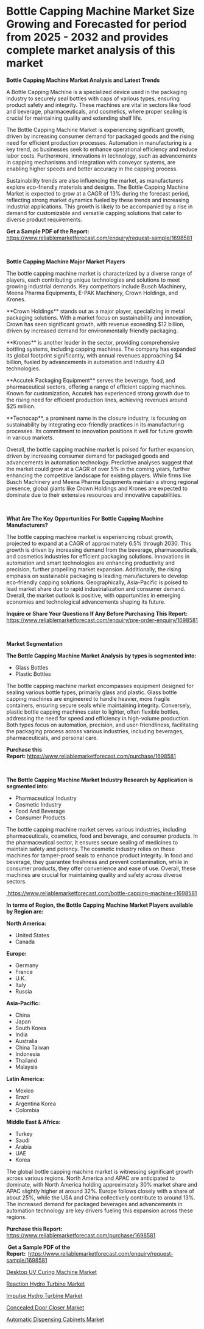 <p><h1>Bottle Capping Machine Market Size Growing and Forecasted for period from 2025 - 2032 and provides complete market analysis of this market</h1></p><p><strong>Bottle Capping Machine Market Analysis and Latest Trends</strong></p>
<p><p>A Bottle Capping Machine is a specialized device used in the packaging industry to securely seal bottles with caps of various types, ensuring product safety and integrity. These machines are vital in sectors like food and beverage, pharmaceuticals, and cosmetics, where proper sealing is crucial for maintaining quality and extending shelf life. </p><p>The Bottle Capping Machine Market is experiencing significant growth, driven by increasing consumer demand for packaged goods and the rising need for efficient production processes. Automation in manufacturing is a key trend, as businesses seek to enhance operational efficiency and reduce labor costs. Furthermore, innovations in technology, such as advancements in capping mechanisms and integration with conveyor systems, are enabling higher speeds and better accuracy in the capping process.</p><p>Sustainability trends are also influencing the market, as manufacturers explore eco-friendly materials and designs. The Bottle Capping Machine Market is expected to grow at a CAGR of 13% during the forecast period, reflecting strong market dynamics fueled by these trends and increasing industrial applications. This growth is likely to be accompanied by a rise in demand for customizable and versatile capping solutions that cater to diverse product requirements.</p></p>
<p><strong>Get a Sample PDF of the Report:&nbsp;</strong> <a href="https://www.reliablemarketforecast.com/enquiry/request-sample/1698581?utm_campaign=1900&utm_medium=2&utm_source=Github&utm_content=ia&utm_term=08042025&utm_id=bottle-capping-machine">https://www.reliablemarketforecast.com/enquiry/request-sample/1698581</a></p>
<p>&nbsp;</p>
<p><strong>Bottle Capping Machine Major Market Players</strong></p>
<p><p>The bottle capping machine market is characterized by a diverse range of players, each contributing unique technologies and solutions to meet growing industrial demands. Key competitors include Busch Machinery, Meena Pharma Equipments, E-PAK Machinery, Crown Holdings, and Krones. </p><p>**Crown Holdings** stands out as a major player, specializing in metal packaging solutions. With a market focus on sustainability and innovation, Crown has seen significant growth, with revenue exceeding $12 billion, driven by increased demand for environmentally friendly packaging.</p><p>**Krones** is another leader in the sector, providing comprehensive bottling systems, including capping machines. The company has expanded its global footprint significantly, with annual revenues approaching $4 billion, fueled by advancements in automation and Industry 4.0 technologies.</p><p>**Accutek Packaging Equipment** serves the beverage, food, and pharmaceutical sectors, offering a range of efficient capping machines. Known for customization, Accutek has experienced strong growth due to the rising need for efficient production lines, achieving revenues around $25 million.</p><p>**Tecnocap**, a prominent name in the closure industry, is focusing on sustainability by integrating eco-friendly practices in its manufacturing processes. Its commitment to innovation positions it well for future growth in various markets.</p><p>Overall, the bottle capping machine market is poised for further expansion, driven by increasing consumer demand for packaged goods and advancements in automation technology. Predictive analyses suggest that the market could grow at a CAGR of over 5% in the coming years, further enhancing the competitive landscape for existing players. While firms like Busch Machinery and Meena Pharma Equipments maintain a strong regional presence, global giants like Crown Holdings and Krones are expected to dominate due to their extensive resources and innovative capabilities.</p></p>
<p>&nbsp;</p>
<p><strong>What Are The Key Opportunities For Bottle Capping Machine Manufacturers?</strong></p>
<p><p>The bottle capping machine market is experiencing robust growth, projected to expand at a CAGR of approximately 6.5% through 2030. This growth is driven by increasing demand from the beverage, pharmaceuticals, and cosmetics industries for efficient packaging solutions. Innovations in automation and smart technologies are enhancing productivity and precision, further propelling market expansion. Additionally, the rising emphasis on sustainable packaging is leading manufacturers to develop eco-friendly capping solutions. Geographically, Asia-Pacific is poised to lead market share due to rapid industrialization and consumer demand. Overall, the market outlook is positive, with opportunities in emerging economies and technological advancements shaping its future.</p></p>
<p><strong>Inquire or Share Your Questions If Any Before Purchasing This Report:</strong> <a href="https://www.reliablemarketforecast.com/enquiry/pre-order-enquiry/1698581?utm_campaign=1900&utm_medium=2&utm_source=Github&utm_content=ia&utm_term=08042025&utm_id=bottle-capping-machine">https://www.reliablemarketforecast.com/enquiry/pre-order-enquiry/1698581</a></p>
<p>&nbsp;</p>
<p><strong>Market Segmentation</strong></p>
<p><strong>The Bottle Capping Machine Market Analysis by types is segmented into:</strong></p>
<p><ul><li>Glass Bottles</li><li>Plastic Bottles</li></ul></p>
<p><p>The bottle capping machine market encompasses equipment designed for sealing various bottle types, primarily glass and plastic. Glass bottle capping machines are engineered to handle heavier, more fragile containers, ensuring secure seals while maintaining integrity. Conversely, plastic bottle capping machines cater to lighter, often flexible bottles, addressing the need for speed and efficiency in high-volume production. Both types focus on automation, precision, and user-friendliness, facilitating the packaging process across various industries, including beverages, pharmaceuticals, and personal care.</p></p>
<p><strong>Purchase this Report:&nbsp;</strong><a href="https://www.reliablemarketforecast.com/purchase/1698581?utm_campaign=1900&utm_medium=2&utm_source=Github&utm_content=ia&utm_term=08042025&utm_id=bottle-capping-machine">https://www.reliablemarketforecast.com/purchase/1698581</a></p>
<p>&nbsp;</p>
<p><strong>The Bottle Capping Machine Market Industry Research by Application is segmented into:</strong></p>
<p><ul><li>Pharmaceutical Industry</li><li>Cosmetic Industry</li><li>Food And Beverage</li><li>Consumer Products</li></ul></p>
<p><p>The bottle capping machine market serves various industries, including pharmaceuticals, cosmetics, food and beverage, and consumer products. In the pharmaceutical sector, it ensures secure sealing of medicines to maintain safety and potency. The cosmetic industry relies on these machines for tamper-proof seals to enhance product integrity. In food and beverage, they guarantee freshness and prevent contamination, while in consumer products, they offer convenience and ease of use. Overall, these machines are crucial for maintaining quality and safety across diverse sectors.</p></p>
<p><a href="https://www.reliablemarketforecast.com/bottle-capping-machine-r1698581?utm_campaign=1900&utm_medium=2&utm_source=Github&utm_content=ia&utm_term=08042025&utm_id=bottle-capping-machine">&nbsp;https://www.reliablemarketforecast.com/bottle-capping-machine-r1698581</a></p>
<p><strong>In terms of Region, the Bottle Capping Machine Market Players available by Region are:</strong></p>
<p>
    <p> <strong> North America: </strong>
        <ul>
            <li>United States</li>
            <li>Canada</li>
        </ul>
        </p> 
    <p> <strong> Europe: </strong>
        <ul>
            <li>Germany</li>
            <li>France</li>
            <li>U.K.</li>
            <li>Italy</li>
            <li>Russia</li>
        </ul>
        </p> 
    <p> <strong> Asia-Pacific: </strong>
        <ul>
            <li>China</li>
            <li>Japan</li>
            <li>South Korea</li>
            <li>India</li>
            <li>Australia</li>
            <li>China Taiwan</li>
            <li>Indonesia</li>
            <li>Thailand</li>
            <li>Malaysia</li>
        </ul>
        </p> 
    <p> <strong> Latin America: </strong>
        <ul>
            <li>Mexico</li>
            <li>Brazil</li>
            <li>Argentina Korea</li>
            <li>Colombia</li>
        </ul>
        </p> 
    <p> <strong> Middle East & Africa: </strong>
        <ul>
            <li>Turkey</li>
            <li>Saudi</li>
            <li>Arabia</li>
            <li>UAE</li>
            <li>Korea</li>
        </ul>
    </p>
    </p>
<p><p>The global bottle capping machine market is witnessing significant growth across various regions. North America and APAC are anticipated to dominate, with North America holding approximately 30% market share and APAC slightly higher at around 32%. Europe follows closely with a share of about 25%, while the USA and China collectively contribute to around 13%. The increased demand for packaged beverages and advancements in automation technology are key drivers fueling this expansion across these regions.</p></p>
<p><strong>Purchase this Report: </strong><a href="https://www.reliablemarketforecast.com/purchase/1698581?utm_campaign=1900&utm_medium=2&utm_source=Github&utm_content=ia&utm_term=08042025&utm_id=bottle-capping-machine">https://www.reliablemarketforecast.com/purchase/1698581</a></p>
<p>&nbsp;<strong>Get a Sample PDF of the Report:&nbsp;&nbsp;</strong><a href="https://www.reliablemarketforecast.com/enquiry/request-sample/1698581?utm_campaign=1900&utm_medium=2&utm_source=Github&utm_content=ia&utm_term=08042025&utm_id=bottle-capping-machine">https://www.reliablemarketforecast.com/enquiry/request-sample/1698581</a></p>
<p><strong></strong></p>
<p><p><a href="https://github.com/iontahoehlct/Market-Research-Report-List-1/blob/main/desktop-uv-curing-machine-market.md?utm_campaign=1900&utm_medium=2&utm_source=Github&utm_content=ia&utm_term=08042025&utm_id=bottle-capping-machine">Desktop UV Curing Machine Market</a></p><p><a href="https://github.com/nxauwedaroui2/Market-Research-Report-List-1/blob/main/reaction-hydro-turbine-market.md?utm_campaign=1900&utm_medium=2&utm_source=Github&utm_content=ia&utm_term=08042025&utm_id=bottle-capping-machine">Reaction Hydro Turbine Market</a></p><p><a href="https://github.com/drissahrouk/Market-Research-Report-List-1/blob/main/impulse-hydro-turbine-market.md?utm_campaign=1900&utm_medium=2&utm_source=Github&utm_content=ia&utm_term=08042025&utm_id=bottle-capping-machine">Impulse Hydro Turbine Market</a></p><p><a href="https://github.com/sahoolipko6f/Market-Research-Report-List-1/blob/main/concealed-door-closer-market.md?utm_campaign=1900&utm_medium=2&utm_source=Github&utm_content=ia&utm_term=08042025&utm_id=bottle-capping-machine">Concealed Door Closer Market</a></p><p><a href="https://github.com/rogetspate12/Market-Research-Report-List-1/blob/main/automatic-dispensing-cabinets-market.md?utm_campaign=1900&utm_medium=2&utm_source=Github&utm_content=ia&utm_term=08042025&utm_id=bottle-capping-machine">Automatic Dispensing Cabinets Market</a></p></p>